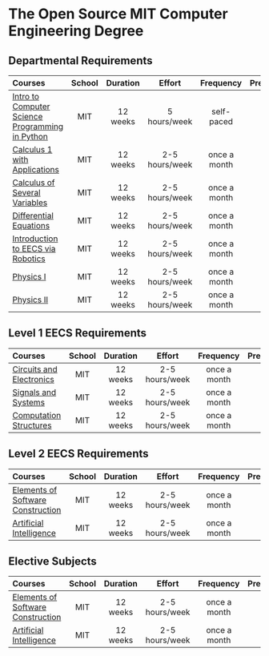# The Open Source MIT Computer Engineering Degree

## Departmental Requirements

Courses | School | Duration | Effort | Frequency | Prerequisites
:-- | :--: | :--: | :--: | :--: | :--:
[Intro to Computer Science Programming in Python](https://ocw.mit.edu/courses/electrical-engineering-and-computer-science/6-0001-introduction-to-computer-science-and-programming-in-python-fall-2016/) | MIT | 12 weeks | 5 hours/week | self-paced | none
[Calculus 1 with Applications](https://ocw.mit.edu/courses/mathematics/18-013a-calculus-with-applications-spring-2005/) | MIT | 12 weeks | 2-5 hours/week | once a month | none
[Calculus of Several Variables](https://ocw.mit.edu/courses/mathematics/18-022-calculus-of-several-variables-fall-2010/) | MIT | 12 weeks | 2-5 hours/week | once a month | none
[Differential Equations](https://ocw.mit.edu/courses/mathematics/18-03-differential-equations-spring-2010/) | MIT | 12 weeks | 2-5 hours/week | once a month | none
[Introduction to EECS via Robotics](https://ocw.mit.edu/courses/electrical-engineering-and-computer-science/6-01sc-introduction-to-electrical-engineering-and-computer-science-i-spring-2011/) | MIT | 12 weeks | 2-5 hours/week | once a month | none
[Physics I](https://ocw.mit.edu/courses/physics/8-01sc-classical-mechanics-fall-2016/) | MIT | 12 weeks | 2-5 hours/week | once a month | none
[Physics II](https://ocw.mit.edu/courses/physics/8-022-physics-ii-electricity-and-magnetism-fall-2006/) | MIT | 12 weeks | 2-5 hours/week | once a month | none

## Level 1 EECS Requirements

Courses | School | Duration | Effort | Frequency | Prerequisites
:-- | :--: | :--: | :--: | :--: | :--:
[Circuits and Electronics](https://ocw.mit.edu/courses/electrical-engineering-and-computer-science/6-002-circuits-and-electronics-spring-2007/) | MIT | 12 weeks | 2-5 hours/week | once a month | above
[Signals and Systems](https://ocw.mit.edu/courses/electrical-engineering-and-computer-science/6-003-signals-and-systems-fall-2011/) | MIT | 12 weeks | 2-5 hours/week | once a month | above
[Computation Structures](https://ocw.mit.edu/courses/electrical-engineering-and-computer-science/6-004-computation-structures-spring-2017/) | MIT | 12 weeks | 2-5 hours/week | once a month | above

## Level 2 EECS Requirements
Courses | School | Duration | Effort | Frequency | Prerequisites
:-- | :--: | :--: | :--: | :--: | :--:
[Elements of Software Construction](https://ocw.mit.edu/courses/electrical-engineering-and-computer-science/6-005-elements-of-software-construction-fall-2008/) | MIT | 12 weeks | 2-5 hours/week | once a month | above
[Artificial Intelligence](https://ocw.mit.edu/courses/electrical-engineering-and-computer-science/6-034-artificial-intelligence-fall-2010/) | MIT | 12 weeks | 2-5 hours/week | once a month | above

##  Elective Subjects
Courses | School | Duration | Effort | Frequency | Prerequisites
:-- | :--: | :--: | :--: | :--: | :--:
[Elements of Software Construction](https://ocw.mit.edu/courses/electrical-engineering-and-computer-science/6-005-elements-of-software-construction-fall-2008/) | MIT | 12 weeks | 2-5 hours/week | once a month | above
[Artificial Intelligence](https://ocw.mit.edu/courses/electrical-engineering-and-computer-science/6-034-artificial-intelligence-fall-2010/) | MIT | 12 weeks | 2-5 hours/week | once a month | above





